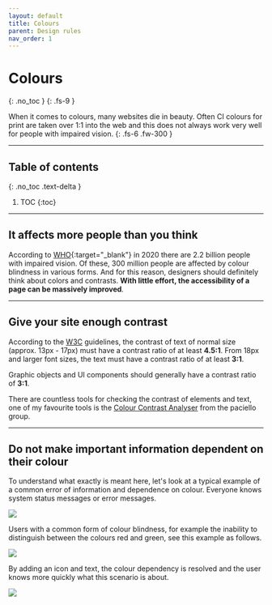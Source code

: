 ```yaml
---
layout: default
title: Colours
parent: Design rules
nav_order: 1
---
```


# Colours
{: .no_toc }
{: .fs-9 }

When it comes to colours, many websites die in beauty. Often CI colours for print are taken over 1:1 into the web and this does not always work very well for people with impaired vision.
{: .fs-6 .fw-300 }

---

## Table of contents
{: .no_toc .text-delta }

1. TOC
{:toc}

---

## It affects more people than you think

According to [WHO](https://www.who.int/news-room/fact-sheets/detail/blindness-and-visual-impairment/ "WHO Blindness and vision impairment report"){:target="_blank"} in 2020 there are 2.2 billion people with impaired vision. Of these, 300 million people are affected by colour blindness in various forms. And for this reason, designers should definitely think about colors and contrasts. **With little effort, the accessibility of a page can be massively improved**. 

---

## Give your site enough contrast

According to the [W3C](https://www.w3.org/TR/UNDERSTANDING-WCAG20/visual-audio-contrast-contrast.html/ "W3C guidelines")  guidelines, the contrast of text of normal size (approx. 13px - 17px) must have a contrast ratio of at least **4.5:1**. From 18px and larger font sizes, the text must have a contrast ratio of at least **3:1**.

Graphic objects and UI components should generally have a contrast ratio of **3:1**.

There are countless tools for checking the contrast of elements and text, one of my favourite tools is the [Colour Contrast Analyser](https://developer.paciellogroup.com/resources/contrastanalyser/ "Colour Contrast Analyser Tool") from the paciello group.

---

## Do not make important information dependent on their colour

To understand what exactly is meant here, let's look at a typical example of a common error of information and dependence on colour. Everyone knows system status messages or error messages. 

![](//placehold.it/800x200)


Users with a common form of colour blindness, for example the inability to distinguish between the colours red and green, see this example as follows.

![](//placehold.it/800x200)

By adding an icon and text, the colour dependency is resolved and the user knows more quickly what this scenario is about.

![](//placehold.it/800x200)